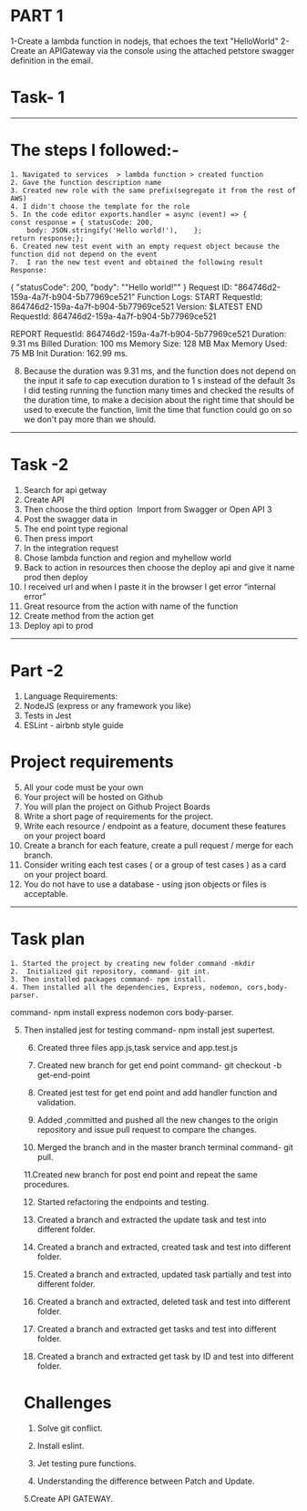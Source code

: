 # PART 1

1-Create a lambda function in nodejs, that echoes the text "HelloWorld"
2-Create an APIGateway via the console using the attached petstore swagger definition in the email.

# Task- 1

---

# The steps I followed:-

    1. Navigated to services  > lambda function > created function
    2. Gave the function description name
    3. Created new role with the same prefix(segregate it from the rest of AWS)
    4. I didn't choose the template for the role
    5. In the code editor exports.handler = async (event) => {
    const response = { statusCode: 200,
        body: JSON.stringify('Hello world!'),    };
    return response;};
    6. Created new test event with an empty request object because the function did not depend on the event
    7.  I ran the new test event and obtained the following result Response:

{
"statusCode": 200,
"body": "\"Hello world!\""
}
Request ID:
"864746d2-159a-4a7f-b904-5b77969ce521"
Function Logs:
START RequestId: 864746d2-159a-4a7f-b904-5b77969ce521 Version: \$LATEST
END RequestId: 864746d2-159a-4a7f-b904-5b77969ce521

REPORT RequestId: 864746d2-159a-4a7f-b904-5b77969ce521 Duration: 9.31 ms Billed Duration: 100 ms Memory Size: 128 MB Max Memory Used: 75 MB Init Duration: 162.99 ms.

8.  Because the duration was 9.31 ms, and the function does not depend on the input it safe to cap execution duration to 1 s instead of the default 3s
    I did testing running the function many times and checked the results of the duration time, to make a decision about the right time that should be used to execute the function, limit the time that function could go on so we don't pay more than we should.

---

# Task -2

1. Search for api getway
2. Create API
3. Then choose the third option  Import from Swagger or Open API 3
4. Post the swagger data in
5. The end point type regional
6. Then press import
7. In the integration request
8. Chose lambda function and region and myhellow world
9. Back to action in resources then choose the deploy api and give it name prod then deploy
10. I received url and when I paste it in the browser I get error “internal error”
11. Great resource from the action with name of the function
12. Create method from the action get
13. Deploy api to prod

---

# Part -2

1.  Language Requirements:
2.  NodeJS (express or any framework you like)
3.  Tests in Jest
4.  ESLint - airbnb style guide

# Project requirements

5.  All your code must be your own
6.  Your project will be hosted on Github
7.  You will plan the project on Github Project Boards
8.  Write a short page of requirements for the project.
9.  Write each resource / endpoint as a feature, document these features on your project board
10. Create a branch for each feature, create a pull request / merge for each branch.
11. Consider writing each test cases ( or a group of test cases ) as a card on your project board.
12. You do not have to use a database - using json objects or files is acceptable.

---

# Task plan

    1. Started the project by creating new folder command -mkdir
    2.  Initialized git repository, command- git int.
    3. Then installed packages command- npm install.
    4. Then installed all the dependencies, Express, nodemon, cors,body-parser.

command- npm install express nodemon cors body-parser.

5.  Then installed jest for testing command- npm install jest supertest.

    6. Created three files app.js,task service and app.test.js

    7. Created new branch for get end point command- git checkout -b get-end-point

    8. Created jest test for get end point and add handler function and validation.

    9. Added ,committed and pushed all the new changes to the origin repository and issue pull request to compare the changes.

    10. Merged the branch and in the master branch terminal command- git pull.

    11.Created new branch for post end point and repeat the same procedures.

    12. Started refactoring the endpoints and testing.

    13. Created a branch and extracted the update task and test into different folder.

    14. Created a branch and extracted, created task and test into different folder.

    15. Created a branch and extracted, updated task partially and test into different folder.

    16. Created a branch and extracted, deleted task and test into different folder.

    17. Created a branch and extracted get tasks and test into different folder.

    18. Created a branch and extracted get task by ID and test into different folder.


    # Challenges

    1.  Solve git conflict.

    2.  Install eslint.

    3.  Jet testing pure functions.

    4. Understanding the difference between Patch and Update.

    5.Create API GATEWAY.
